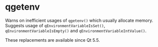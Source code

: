 # qgetenv

Warns on inefficient usages of `qgetenv()` which usually allocate memory.
Suggests usage of `qEnvironmentVariableIsSet()`, `qEnvironmentVariableIsEmpty()` and `qEnvironmentVariableIntValue()`.

These replacements are available since Qt 5.5.
